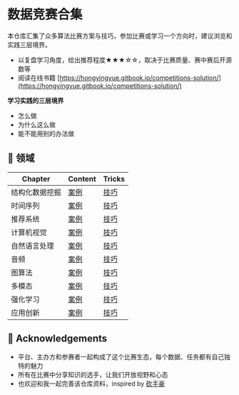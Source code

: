 # 数据竞赛合集

本仓库汇集了众多算法比赛方案与技巧，参加比赛或学习一个方向时，建议浏览和实践三层境界。
- 以复盘学习角度，给出推荐程度★★★☆☆，取决于比赛质量、赛中赛后开源数等
- 阅读在线书籍 [https://hongyingyue.gitbook.io/competitions-solution/](https://hongyingyue.gitbook.io/competitions-solution/)

**学习实践的三层境界**
- 怎么做
- 为什么这么做
- 能不能用别的办法做


## 📗 领域

| Chapter          | Content               | Tricks                     |
|------------------|-----------------------|----------------------------|
| 结构化数据挖掘      | [案例](01_数据挖掘/案例.md)   | [技巧](01_数据挖掘/技巧.md)  |
| 时间序列 	        | [案例](02_时间序列/案例.md) 	 | [技巧](02_时间序列/技巧.md)   |
| 推荐系统 	        | [案例](03_推荐系统/案例.md)   | [技巧](03_推荐系统/技巧.md)   |
| 计算机视觉 	    | [案例](04_计算机视觉/案例.md)  | [技巧](04_计算机视觉/技巧.md)  |
| 自然语言处理 	    | [案例](05_自然语言处理/案例.md) | [技巧](05_自然语言处理/技巧.md) |
| 音频 	        | [案例](06_音频/案例.md)     | [技巧](06_音频/技巧.md)     |
| 图算法 	        | [案例](07_图算法/案例.md)    | [技巧](07_图算法/技巧.md)    |
| 多模态 	        | [案例](08_多模态/案例.md)    | [技巧](08_多模态/技巧.md)    |
| 强化学习 	        | [案例](09_强化学习/案例.md)   | [技巧](09_强化学习/技巧.md)   |
| 应用创新 	        | [案例](10_应用创新/案例.md)   | [技巧](10_应用创新/技巧.md)   |


## 🙏 Acknowledgements

- 平台、主办方和参赛者一起构成了这个比赛生态，每个数据、任务都有自己独特的魅力
- 所有在比赛中分享知识的选手，让我们开放视野和心态
- 也欢迎和我一起完善该仓库资料，inspired by [砍手豪](https://www.zhihu.com/column/c_32887913)
